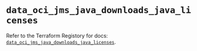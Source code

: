 # `data_oci_jms_java_downloads_java_licenses`

Refer to the Terraform Registory for docs: [`data_oci_jms_java_downloads_java_licenses`](https://registry.terraform.io/providers/oracle/oci/6.18.0/docs/data-sources/jms_java_downloads_java_licenses).
